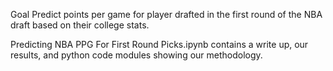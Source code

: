 Goal
Predict points per game for player drafted in the first round of the NBA draft based on their college stats.

Predicting NBA PPG For First Round Picks.ipynb contains a write up, our results, and python code modules showing our methodology.